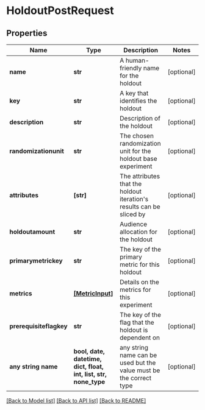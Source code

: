 # HoldoutPostRequest


## Properties
Name | Type | Description | Notes
------------ | ------------- | ------------- | -------------
**name** | **str** | A human-friendly name for the holdout | [optional] 
**key** | **str** | A key that identifies the holdout | [optional] 
**description** | **str** | Description of the holdout | [optional] 
**randomizationunit** | **str** | The chosen randomization unit for the holdout base experiment | [optional] 
**attributes** | **[str]** | The attributes that the holdout iteration&#39;s results can be sliced by | [optional] 
**holdoutamount** | **str** | Audience allocation for the holdout | [optional] 
**primarymetrickey** | **str** | The key of the primary metric for this holdout | [optional] 
**metrics** | [**[MetricInput]**](MetricInput.md) | Details on the metrics for this experiment | [optional] 
**prerequisiteflagkey** | **str** | The key of the flag that the holdout is dependent on | [optional] 
**any string name** | **bool, date, datetime, dict, float, int, list, str, none_type** | any string name can be used but the value must be the correct type | [optional]

[[Back to Model list]](../README.md#documentation-for-models) [[Back to API list]](../README.md#documentation-for-api-endpoints) [[Back to README]](../README.md)


